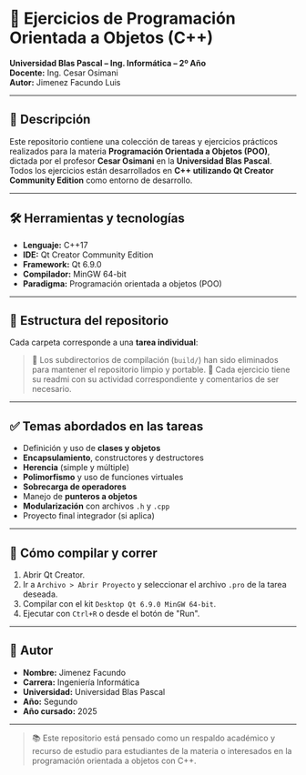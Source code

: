 # 🧾 Ejercicios de Programación Orientada a Objetos (C++)  
**Universidad Blas Pascal – Ing. Informática – 2º Año**  
**Docente:** Ing. Cesar Osimani  
**Autor:** Jimenez Facundo Luis

---

## 📌 Descripción

Este repositorio contiene una colección de tareas y ejercicios prácticos realizados para la materia **Programación Orientada a Objetos (POO)**, dictada por el profesor **Cesar Osimani** en la **Universidad Blas Pascal**.  
Todos los ejercicios están desarrollados en **C++ utilizando Qt Creator Community Edition** como entorno de desarrollo.

---

## 🛠️ Herramientas y tecnologías

- **Lenguaje:** C++17  
- **IDE:** Qt Creator Community Edition  
- **Framework:** Qt 6.9.0  
- **Compilador:** MinGW 64-bit  
- **Paradigma:** Programación orientada a objetos (POO)

---

## 📁 Estructura del repositorio

Cada carpeta corresponde a una **tarea individual**:


> 🔁 Los subdirectorios de compilación (`build/`) han sido eliminados para mantener el repositorio limpio y portable.
> 🔁 Cada ejercicio tiene su readmi con su actividad correspondiente y comentarios de ser necesario.


---

## ✅ Temas abordados en las tareas

- Definición y uso de **clases y objetos**
- **Encapsulamiento**, constructores y destructores
- **Herencia** (simple y múltiple)
- **Polimorfismo** y uso de funciones virtuales
- **Sobrecarga de operadores**
- Manejo de **punteros a objetos**
- **Modularización** con archivos `.h` y `.cpp`
- Proyecto final integrador (si aplica)

---

## 🚀 Cómo compilar y correr

1. Abrir Qt Creator.
2. Ir a `Archivo > Abrir Proyecto` y seleccionar el archivo `.pro` de la tarea deseada.
3. Compilar con el kit `Desktop Qt 6.9.0 MinGW 64-bit`.
4. Ejecutar con `Ctrl+R` o desde el botón de "Run".

---

## 👤 Autor

- **Nombre:** Jimenez Facundo  
- **Carrera:** Ingeniería Informática  
- **Universidad:** Universidad Blas Pascal  
- **Año:** Segundo  
- **Año cursado:** 2025

---

> 📚 Este repositorio está pensado como un respaldo académico y recurso de estudio para estudiantes de la materia o interesados en la programación orientada a objetos con C++.

